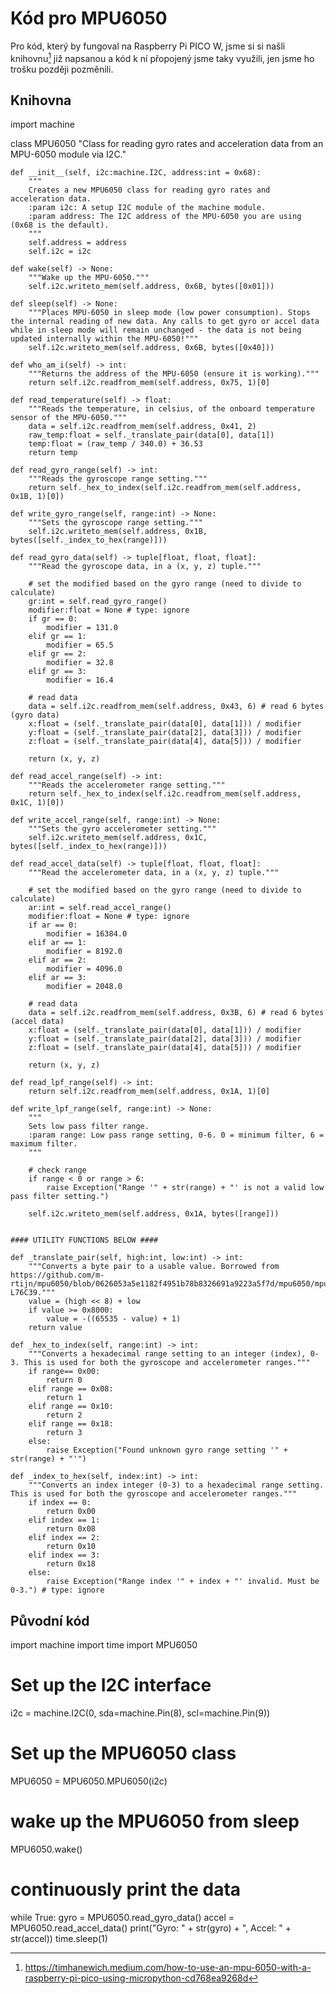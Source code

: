 # Kód pro MPU6050
Pro kód, který by fungoval na Raspberry Pi PICO W, jsme si si našli knihovnu[^1] již napsanou a kód k ní přopojený jsme taky využili, jen jsme ho trošku později pozměnili.

## Knihovna
import machine

class MPU6050
    "Class for reading gyro rates and acceleration data from an MPU-6050 module via I2C."
    
    def __init__(self, i2c:machine.I2C, address:int = 0x68):
        """
        Creates a new MPU6050 class for reading gyro rates and acceleration data.
        :param i2c: A setup I2C module of the machine module.
        :param address: The I2C address of the MPU-6050 you are using (0x68 is the default).
        """
        self.address = address
        self.i2c = i2c
        
    def wake(self) -> None:
        """Wake up the MPU-6050."""
        self.i2c.writeto_mem(self.address, 0x6B, bytes([0x01]))

    def sleep(self) -> None:
        """Places MPU-6050 in sleep mode (low power consumption). Stops the internal reading of new data. Any calls to get gyro or accel data while in sleep mode will remain unchanged - the data is not being updated internally within the MPU-6050!"""
        self.i2c.writeto_mem(self.address, 0x6B, bytes([0x40]))
        
    def who_am_i(self) -> int:
        """Returns the address of the MPU-6050 (ensure it is working)."""
        return self.i2c.readfrom_mem(self.address, 0x75, 1)[0]
    
    def read_temperature(self) -> float:
        """Reads the temperature, in celsius, of the onboard temperature sensor of the MPU-6050."""
        data = self.i2c.readfrom_mem(self.address, 0x41, 2)
        raw_temp:float = self._translate_pair(data[0], data[1])
        temp:float = (raw_temp / 340.0) + 36.53
        return temp

    def read_gyro_range(self) -> int:
        """Reads the gyroscope range setting."""
        return self._hex_to_index(self.i2c.readfrom_mem(self.address, 0x1B, 1)[0])
        
    def write_gyro_range(self, range:int) -> None:
        """Sets the gyroscope range setting."""
        self.i2c.writeto_mem(self.address, 0x1B, bytes([self._index_to_hex(range)]))
        
    def read_gyro_data(self) -> tuple[float, float, float]:
        """Read the gyroscope data, in a (x, y, z) tuple."""
        
        # set the modified based on the gyro range (need to divide to calculate)
        gr:int = self.read_gyro_range()
        modifier:float = None # type: ignore
        if gr == 0:
            modifier = 131.0
        elif gr == 1:
            modifier = 65.5
        elif gr == 2:
            modifier = 32.8
        elif gr == 3:
            modifier = 16.4
            
        # read data
        data = self.i2c.readfrom_mem(self.address, 0x43, 6) # read 6 bytes (gyro data)
        x:float = (self._translate_pair(data[0], data[1])) / modifier
        y:float = (self._translate_pair(data[2], data[3])) / modifier
        z:float = (self._translate_pair(data[4], data[5])) / modifier
        
        return (x, y, z)
                
    def read_accel_range(self) -> int:
        """Reads the accelerometer range setting."""
        return self._hex_to_index(self.i2c.readfrom_mem(self.address, 0x1C, 1)[0])
    
    def write_accel_range(self, range:int) -> None:
        """Sets the gyro accelerometer setting."""
        self.i2c.writeto_mem(self.address, 0x1C, bytes([self._index_to_hex(range)]))
        
    def read_accel_data(self) -> tuple[float, float, float]:
        """Read the accelerometer data, in a (x, y, z) tuple."""
        
        # set the modified based on the gyro range (need to divide to calculate)
        ar:int = self.read_accel_range()
        modifier:float = None # type: ignore
        if ar == 0:
            modifier = 16384.0
        elif ar == 1:
            modifier = 8192.0
        elif ar == 2:
            modifier = 4096.0
        elif ar == 3:
            modifier = 2048.0
            
        # read data
        data = self.i2c.readfrom_mem(self.address, 0x3B, 6) # read 6 bytes (accel data)
        x:float = (self._translate_pair(data[0], data[1])) / modifier
        y:float = (self._translate_pair(data[2], data[3])) / modifier
        z:float = (self._translate_pair(data[4], data[5])) / modifier
        
        return (x, y, z)
        
    def read_lpf_range(self) -> int:
        return self.i2c.readfrom_mem(self.address, 0x1A, 1)[0]
    
    def write_lpf_range(self, range:int) -> None:
        """
        Sets low pass filter range.
        :param range: Low pass range setting, 0-6. 0 = minimum filter, 6 = maximum filter.
        """

        # check range
        if range < 0 or range > 6:
            raise Exception("Range '" + str(range) + "' is not a valid low pass filter setting.")
        
        self.i2c.writeto_mem(self.address, 0x1A, bytes([range]))

            
    #### UTILITY FUNCTIONS BELOW ####
        
    def _translate_pair(self, high:int, low:int) -> int:
        """Converts a byte pair to a usable value. Borrowed from https://github.com/m-rtijn/mpu6050/blob/0626053a5e1182f4951b78b8326691a9223a5f7d/mpu6050/mpu6050.py#L76C39-L76C39."""
        value = (high << 8) + low
        if value >= 0x8000:
            value = -((65535 - value) + 1)
        return value   

    def _hex_to_index(self, range:int) -> int:
        """Converts a hexadecimal range setting to an integer (index), 0-3. This is used for both the gyroscope and accelerometer ranges."""
        if range== 0x00:
            return 0
        elif range == 0x08:
            return 1
        elif range == 0x10:
            return 2
        elif range == 0x18:
            return 3
        else:
            raise Exception("Found unknown gyro range setting '" + str(range) + "'")
        
    def _index_to_hex(self, index:int) -> int:
        """Converts an index integer (0-3) to a hexadecimal range setting. This is used for both the gyroscope and accelerometer ranges."""
        if index == 0:
            return 0x00
        elif index == 1:
            return 0x08
        elif index == 2:
            return 0x10
        elif index == 3:
            return 0x18
        else:
            raise Exception("Range index '" + index + "' invalid. Must be 0-3.") # type: ignore

## Původní kód
  import machine
  import time
  import MPU6050
  
  # Set up the I2C interface
  i2c = machine.I2C(0, sda=machine.Pin(8), scl=machine.Pin(9))
  
  # Set up the MPU6050 class 
  MPU6050 = MPU6050.MPU6050(i2c)
  
  # wake up the MPU6050 from sleep
  MPU6050.wake()
  
  # continuously print the data
  while True:
      gyro = MPU6050.read_gyro_data()
      accel = MPU6050.read_accel_data()
      print("Gyro: " + str(gyro) + ", Accel: " + str(accel))
      time.sleep(1)


[^1]: https://timhanewich.medium.com/how-to-use-an-mpu-6050-with-a-raspberry-pi-pico-using-micropython-cd768ea9268d

